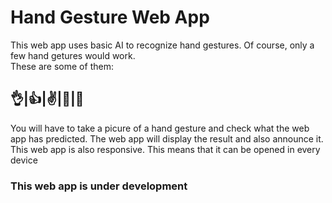 # Hand Gesture Web App

This web app uses basic AI to recognize hand gestures. Of course, only a few hand getures would work. <br>
These are some of them: <br>
## &#128076;|&#128077;|&#9996;|&#128079;|&#129295;

You will have to take a picure of a hand gesture and check what the web app has predicted. The web app will display the result and also announce it. <br> This web app is also responsive. 
This means that it can be opened in every device




### This web app is under development
